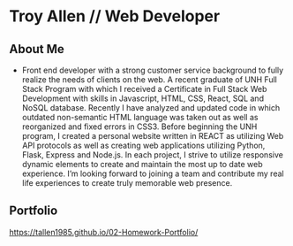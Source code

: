 # Troy Allen // Web Developer
## About Me
  - Front end developer with a strong customer service background to fully realize the needs of clients on the web. 
  A recent graduate of UNH Full Stack Program with which I received a Certificate in Full Stack Web Development with 
  skills in Javascript, HTML, CSS, React, SQL and NoSQL database.  Recently I have analyzed and updated code in which 
  outdated non-semantic HTML language was taken out as well as reorganized and fixed errors in CSS3.  Before beginning 
  the UNH program, I created a personal website written in REACT as utilizing Web API protocols as well as creating 
  web applications utilizing Python, Flask, Express and Node.js.   In each project, I strive to utilize responsive dynamic 
  elements to create and maintain the most up to date web experience.  I’m looking forward to joining a team and contribute 
  my real life experiences to create truly memorable web presence.

## Portfolio
   https://tallen1985.github.io/02-Homework-Portfolio/
